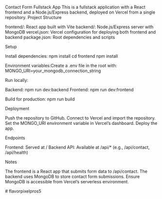 Contact Form Fullstack App
This is a fullstack application with a React frontend and a Node.js/Express backend, deployed on Vercel from a single repository.
Project Structure

frontend/: React app built with Vite
backend/: Node.js/Express server with MongoDB
vercel.json: Vercel configuration for deploying both frontend and backend
package.json: Root dependencies and scripts

Setup

Install dependencies:
npm install
cd frontend
npm install


Environment variables:Create a .env file in the root with:
MONGO_URI=your_mongodb_connection_string


Run locally:

Backend: npm run dev:backend
Frontend: npm run dev:frontend


Build for production:
npm run build



Deployment

Push the repository to GitHub.
Connect to Vercel and import the repository.
Set the MONGO_URI environment variable in Vercel’s dashboard.
Deploy the app.

Endpoints

Frontend: Served at /
Backend API: Available at /api/* (e.g., /api/contact, /api/health)

Notes

The frontend is a React app that submits form data to /api/contact.
The backend uses MongoDB to store contact form submissions.
Ensure MongoDB is accessible from Vercel’s serverless environment.

#   f l a v o r p i x e l p r o s 5  
 